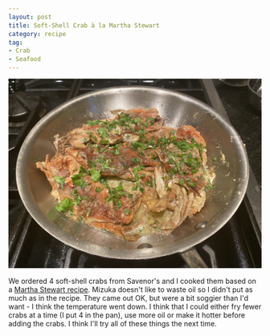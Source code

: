 ```yaml
---
layout: post
title: Soft-Shell Crab à la Martha Stewart
category: recipe
tag:
- Crab
- Seafood
---
```

![Soft-Shell Crab](/images/soft-shell-crab.jpeg)

We ordered 4 soft-shell crabs from Savenor's and I cooked them based on a [Martha Stewart recipe](/recipes/Pan-Fried-Soft-Shell-Crabs.html). Mizuka doesn't like to waste oil so I didn't put as much as in the recipe. They came out OK, but were a bit soggier than I'd want - I think the temperature went down. I think that I could either fry fewer crabs at a time (I put 4 in the pan), use more oil or make it hotter before adding the crabs. I think I'll try all of these things the next time.